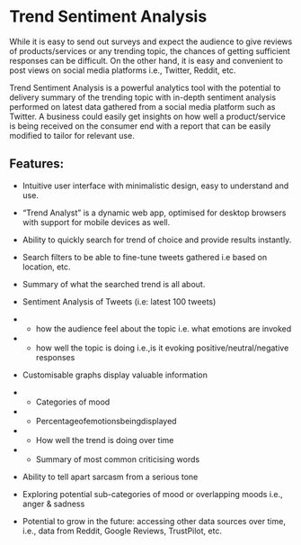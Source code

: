 # Trend Sentiment Analysis
While it is easy to send out surveys and expect the audience to give reviews of products/services or any trending topic, the chances of getting sufficient responses can be difficult. On the other hand, it is easy and convenient to post views on social media platforms i.e., Twitter, Reddit, etc. 

Trend Sentiment Analysis is a powerful analytics tool with the potential to delivery summary of the trending topic with in-depth sentiment analysis performed on latest data gathered from a social media platform such as Twitter. A business could easily get insights on how well a product/service is being received on the consumer end with a report that can be easily modified to tailor for relevant use.

## Features:
- Intuitive user interface with minimalistic design, easy to understand and use.
- “Trend Analyst” is a dynamic web app, optimised for desktop browsers with support
for mobile devices as well.
- Ability to quickly search for trend of choice and provide results instantly.
- Search filters to be able to fine-tune tweets gathered i.e based on location, etc.
- Summary of what the searched trend is all about.
- Sentiment Analysis of Tweets (i.e: latest 100 tweets)

- - how the audience feel about the topic i.e. what emotions are invoked 
- - how well the topic is doing i.e.,is it evoking positive/neutral/negative responses
- Customisable graphs display valuable information
- - Categories of mood
- - Percentageofemotionsbeingdisplayed
- - How well the trend is doing over time
- - Summary of most common criticising words
- Ability to tell apart sarcasm from a serious tone
- Exploring potential sub-categories of mood or overlapping moods i.e., anger &
sadness
- Potential to grow in the future: accessing other data sources over time, i.e., data
from Reddit, Google Reviews, TrustPilot, etc.